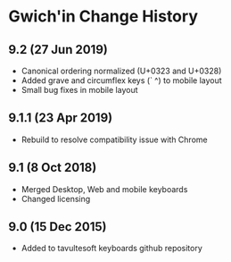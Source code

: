 Gwich'in Change History
============================

9.2 (27 Jun 2019)
----------------
* Canonical ordering normalized (U+0323 and U+0328)
* Added grave and circumflex keys (` ^) to mobile layout
* Small bug fixes in mobile layout

9.1.1 (23 Apr 2019)
-------------------
* Rebuild to resolve compatibility issue with Chrome

9.1 (8 Oct 2018)
-----------------
* Merged Desktop, Web and mobile keyboards
* Changed licensing

9.0 (15 Dec 2015)
-----------------

* Added to tavultesoft keyboards github repository
